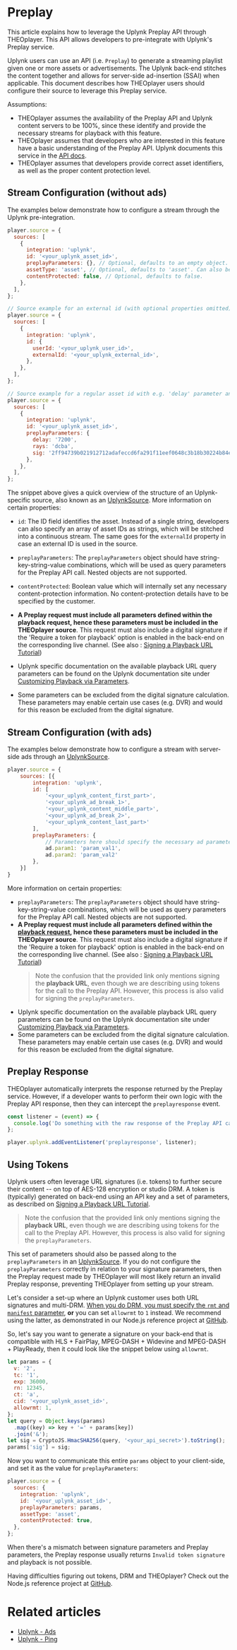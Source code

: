 # Preplay

This article explains how to leverage the Uplynk Preplay API through THEOplayer. This API allows developers to pre-integrate with Uplynk's Preplay service.

Uplynk users can use an API (i.e. `Preplay`) to generate a streaming playlist given one or more assets or advertisements. The Uplynk back-end stitches the content together and allows for server-side ad-insertion (SSAI) when applicable. This document describes how THEOplayer users should configure their source to leverage this Preplay service.

Assumptions:

- THEOplayer assumes the availability of the Preplay API and Uplynk content servers to be 100%, since these identify and provide the necessary streams for playback with this feature.
- THEOplayer assumes that developers who are interested in this feature have a basic understanding of the Preplay API. Uplynk documents this service in the [API docs](https://api-docs.uplynk.com/#Develop/Preplayv2.htm).
- THEOplayer assumes that developers provide correct asset identifiers, as well as the proper content protection level.

## Stream Configuration (without ads)

The examples below demonstrate how to configure a stream through the Uplynk pre-integration.

```js
player.source = {
  sources: [
    {
      integration: 'uplynk',
      id: '<your_uplynk_asset_id>',
      preplayParameters: {}, // Optional, defaults to an empty object. These will be added as query parameters to the Preplay API call.
      assetType: 'asset', // Optional, defaults to 'asset'. Can also be 'channel' or 'event', following the Uplynk semantics, where 'asset' is On-demand content.
      contentProtected: false, // Optional, defaults to false.
    },
  ],
};

// Source example for an external id (with optional properties omitted)
player.source = {
  sources: [
    {
      integration: 'uplynk',
      id: {
        userId: '<your_uplynk_user_id>',
        externalId: '<your_uplynk_external_id>',
      },
    },
  ],
};

// Source example for a regular asset id with e.g. 'delay' parameter and 'sig' token parameter (with optional properties omitted)
player.source = {
  sources: [
    {
      integration: 'uplynk',
      id: '<your_uplynk_asset_id>',
      preplayParameters: {
        delay: '7200',
        rays: 'dcba',
        sig: '2ff94739b021912712adafeccd6fa291f11eef0648c3b18b30224b84e0590b4f',
      },
    },
  ],
};
```

The snippet above gives a quick overview of the structure of an Uplynk-specific source, also known as an [UplynkSource](pathname:///theoplayer/v10/api-reference/web/interfaces/UplynkSource.html). More information on certain properties:

- `id`: The ID field identifies the asset. Instead of a single string, developers can also specify an array of asset IDs as strings, which will be stitched into a continuous stream. The same goes for the `externalId` property in case an external ID is used in the source.
- `preplayParameters`: The `preplayParameters` object should have string-key-string-value combinations, which will be used as query parameters for the Preplay API call. Nested objects are not supported.

- `contentProtected`: Boolean value which will internally set any necessary content-protection information. No content-protection details have to be specified by the customer.

- **A Preplay request must include all parameters defined within the playback request, hence these parameters must be included in the THEOplayer source**. This request must also include a digital signature if the 'Require a token for playback' option is enabled in the back-end on the corresponding live channel. (See also : [Signing a Playback URL Tutorial](https://api-docs.uplynk.com/#Tutorials/Signed-Playback-URL-Tutorial.htm))
- Uplynk specific documentation on the available playback URL query parameters can be found on the Uplynk documentation site under [Customizing Playback via Parameters](https://api-docs.uplynk.com/#Setup/Customizing-Playback.htm).
- Some parameters can be excluded from the digital signature calculation. These parameters may enable certain use cases (e.g. DVR) and would for this reason be excluded from the digital signature.

## Stream Configuration (with ads)

The examples below demonstrate how to configure a stream with server-side ads through an [UplynkSource](pathname:///theoplayer/v10/api-reference/web/interfaces/UplynkSource.html).

```js
player.source = {
    sources: [{
        integration: 'uplynk',
        id: [
            '<your_uplynk_content_first_part>',
            '<your_uplynk_ad_break_1>',
            '<your_uplynk_content_middle_part>',
            '<your_uplynk_ad_break_2>',
            '<your_uplynk_content_last_part>'
        ],
        preplayParameters: {
            // Parameters here should specify the necessary ad parameters for the Preplay API
            ad.param1: 'param_val1',
            ad.param2: 'param_val2'
        },
    }]
}
```

More information on certain properties:

- `preplayParameters`: The `preplayParameters` object should have string-key-string-value combinations, which will be used as query parameters for the Preplay API call. Nested objects are not supported.
- **A Preplay request must include all parameters defined within the [playback request](https://api-docs.uplynk.com/#Setup/Playback-URLs.htm#LiveChannelPURLs), hence these parameters must be included in the THEOplayer source**. This request must also include a digital signature if the 'Require a token for playback' option is enabled in the back-end on the corresponding live channel. (See also : [Signing a Playback URL Tutorial](https://api-docs.uplynk.com/#Tutorials/Signed-Playback-URL-Tutorial.htm))
  > Note the confusion that the provided link only mentions signing the **playback URL**, even though we are describing using
  > tokens for the call to the Preplay API. However, this process is also valid for signing the `preplayParameters`.
- Uplynk specific documentation on the available playback URL query parameters can be found on the Uplynk documentation site under [Customizing Playback via Parameters](https://api-docs.uplynk.com/#Setup/Customizing-Playback.htm).
- Some parameters can be excluded from the digital signature calculation. These parameters may enable certain use cases (e.g. DVR) and would for this reason be excluded from the digital signature.

## Preplay Response

THEOplayer automatically interprets the response returned by the Preplay service. However, if a developer wants to perform their own logic with the Preplay API response, then they can intercept the `preplayresponse` event.

```js
const listener = (event) => {
  console.log('Do something with the raw response of the Preplay API call', event.response);
};

player.uplynk.addEventListener('preplayresponse', listener);
```

## Using Tokens

Uplynk users often leverage URL signatures (i.e. tokens) to further secure their content -- on top of AES-128 encryption or studio DRM.
A token is (typically) generated on back-end using an API key and a set of parameters, as described on
[Signing a Playback URL Tutorial](https://api-docs.uplynk.com/#Tutorials/Signed-Playback-URL-Tutorial.htm).

> Note the confusion that the provided link only mentions signing the **playback URL**, even though we are describing using
> tokens for the call to the Preplay API. However, this process is also valid for signing the `preplayParameters`.

This set of parameters should also be passed along to the `preplayParameters` in an [UplynkSource](pathname:///theoplayer/v10/api-reference/web/interfaces/UplynkSource.html).
If you do not configure the `preplayParameters` correctly in relation to your signature parameters, then the Preplay request made by THEOplayer will most likely return an invalid Preplay response, preventing THEOplayer from setting up your stream.

Let's consider a set-up where an Uplynk customer uses both URL signatures and multi-DRM.
[When you do DRM, you must specify the `rmt` and `manifest` parameter](https://api-docs.uplynk.com/#Develop/Preplayv2.htm?Highlight=rmt),
**or** you can set `allowrmt` to `1` instead. We recommend using the latter, as demonstrated in our Node.js reference project at [GitHub](https://github.com/THEOplayer/theoplayer-verizon-media-node-js).

So, let's say you want to generate a signature on your back-end that is compatible with HLS + FairPlay, MPEG-DASH + Widevine and MPEG-DASH + PlayReady,
then it could look like the snippet below using `allowrmt`.

```js
let params = {
  v: '2',
  tc: '1',
  exp: 36000,
  rn: 12345,
  ct: 'a',
  cid: '<your_uplynk_asset_id>',
  allowrmt: 1,
};
let query = Object.keys(params)
  .map((key) => key + '=' + params[key])
  .join('&');
let sig = CryptoJS.HmacSHA256(query, '<your_api_secret>').toString();
params['sig'] = sig;
```

Now you want to communicate this entire `params` object to your client-side, and set it as the value for `preplayParameters`:

```js
player.source = {
  sources: {
    integration: 'uplynk',
    id: '<your_uplynk_asset_id>',
    preplayParameters: params,
    assetType: 'asset',
    contentProtected: true,
  },
};
```

When there's a mismatch between signature parameters and Preplay parameters, the Preplay response usually returns `Invalid token signature` and playback is not possible.

Having difficulties figuring out tokens, DRM and THEOplayer? Check out the Node.js reference project at [GitHub](https://github.com/THEOplayer/theoplayer-verizon-media-node-js).

# Related articles

- [Uplynk - Ads](02-ads.md)
- [Uplynk - Ping](03-ping.md)
